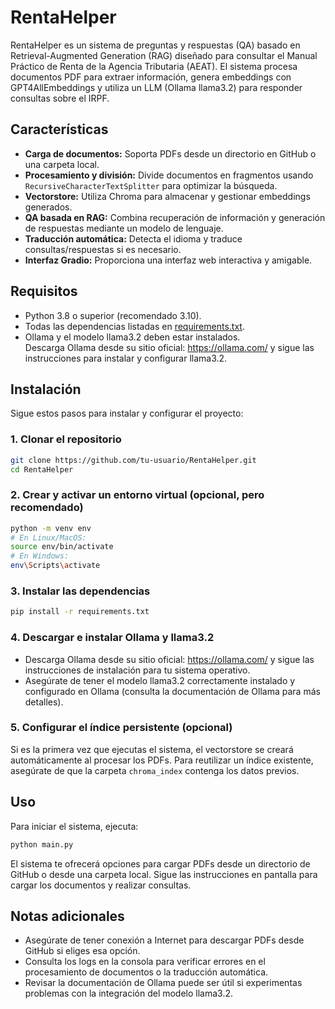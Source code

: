 # RentaHelper

RentaHelper es un sistema de preguntas y respuestas (QA) basado en Retrieval-Augmented Generation (RAG) diseñado para consultar el Manual Práctico de Renta de la Agencia Tributaria (AEAT). El sistema procesa documentos PDF para extraer información, genera embeddings con GPT4AllEmbeddings y utiliza un LLM (Ollama llama3.2) para responder consultas sobre el IRPF.

## Características

- **Carga de documentos:** Soporta PDFs desde un directorio en GitHub o una carpeta local.
- **Procesamiento y división:** Divide documentos en fragmentos usando `RecursiveCharacterTextSplitter` para optimizar la búsqueda.
- **Vectorstore:** Utiliza Chroma para almacenar y gestionar embeddings generados.
- **QA basada en RAG:** Combina recuperación de información y generación de respuestas mediante un modelo de lenguaje.
- **Traducción automática:** Detecta el idioma y traduce consultas/respuestas si es necesario.
- **Interfaz Gradio:** Proporciona una interfaz web interactiva y amigable.

## Requisitos

- Python 3.8 o superior (recomendado 3.10).
- Todas las dependencias listadas en [requirements.txt](./requirements.txt).
- Ollama y el modelo llama3.2 deben estar instalados.  
  Descarga Ollama desde su sitio oficial: https://ollama.com/ y sigue las instrucciones para instalar y configurar llama3.2.

## Instalación

Sigue estos pasos para instalar y configurar el proyecto:

### 1. Clonar el repositorio
```bash
git clone https://github.com/tu-usuario/RentaHelper.git
cd RentaHelper
```

### 2. Crear y activar un entorno virtual (opcional, pero recomendado)
```bash
python -m venv env
# En Linux/MacOS:
source env/bin/activate
# En Windows:
env\Scripts\activate
```

### 3. Instalar las dependencias
```bash
pip install -r requirements.txt
```

### 4. Descargar e instalar Ollama y llama3.2

- Descarga Ollama desde su sitio oficial: https://ollama.com/ y sigue las instrucciones de instalación para tu sistema operativo.
- Asegúrate de tener el modelo llama3.2 correctamente instalado y configurado en Ollama (consulta la documentación de Ollama para más detalles).

### 5. Configurar el índice persistente (opcional)
Si es la primera vez que ejecutas el sistema, el vectorstore se creará automáticamente al procesar los PDFs. Para reutilizar un índice existente, asegúrate de que la carpeta `chroma_index` contenga los datos previos.

## Uso

Para iniciar el sistema, ejecuta:
```bash
python main.py
```
El sistema te ofrecerá opciones para cargar PDFs desde un directorio de GitHub o desde una carpeta local. Sigue las instrucciones en pantalla para cargar los documentos y realizar consultas.

## Notas adicionales

- Asegúrate de tener conexión a Internet para descargar PDFs desde GitHub si eliges esa opción.
- Consulta los logs en la consola para verificar errores en el procesamiento de documentos o la traducción automática.
- Revisar la documentación de Ollama puede ser útil si experimentas problemas con la integración del modelo llama3.2.
